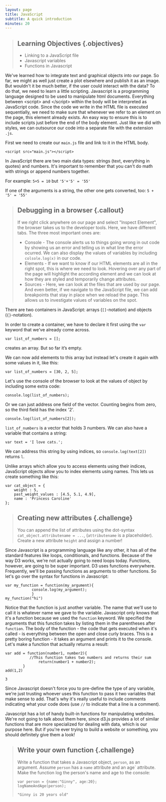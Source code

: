 ```yaml
---
layout: page
title: JavaScript
subtitle: A quick introduction
minutes: 20
---
```


> ## Learning Objectives {.objectives}
>
> * Linking to a JavaScript file
> * Javascript variables
> * Functions in Javascript

We've learned how to integrate text and graphical objects into our page.
So far, we might as well just create a plot elsewhere and publish it as an image. But wouldn't it be much better, if the user could interact with the data? To do that, we need to learn a little scripting. Javascript is a programming language designed to be used to manipulate html documents.
Everything between &lt;script&gt; and &lt;/script&gt; within the body will be interpreted as JavaScript code. Since the code we write in the HTML file is executed sequentially, we need to make sure that whenever we refer to an element on the page, this element already exists. An easy way to ensure this is to include scripts just before the end of the body element. 
Just like we did with styles, we can outsource our code into a separate file with the extension `.js`. 

First we need to create our `main.js` file and link to it in the HTML body.

~~~{.html}
<script src="main.js"></script>
~~~

In JavaScript there are two main data types: strings (text, everything in 
quotes) and numbers. It's important to remember that you can't do math with 
strings or append numbers together.

For example:
`5+5 = 10`
but
`'5'+'5' = '55'`

If one of the arguments is a string, the other one gets converted, too:
`5 + '5' = '55'`

> ## Debugging in a browser {.callout}
> If we right click anywhere on our page and select "Inspect Element", the browser takes us to the developer tools.
> Here, we have different tabs. The three most important ones are:
>
> * Console - The console alerts us to things going wrong in out code by showing us an error and telling us in what line the error ocurred. We can also display the values of variables by including `colsole.log(x)` in our code.
> * Elements - If we want to know if our HTML elements are all in the right spot, this is where we need to look. Hovering over any part of the page will highlight the according element and we can look at how they are styled and temporarily change attributes. 
> * Sources - Here, we can look at the files that are used by our page. And even better, if we navigate to the JavaScript file, we can add breakpoints that stay in place when we reload the page. This allows us to investigate values of variables on the spot.

There are two containers in JavaScript: 
arrays (`[]`-notation) and objects (`{}`-notation).

In order to create a container, we have to declare it 
first using the `var` keyword that we've already come across.

~~~{.js}
var list_of_numbers = [];
~~~ 

creates an array. But so far it’s empty. 

We can now add elements to this array but instead let's create it 
again with some values in it, like this:

~~~{.js}
var list_of_numbers = [30, 2, 5];
~~~

Let's use the console of the browser to look at the values of object
by including some extra code:

~~~{.js}
console.log(list_of_numbers);
~~~

Or we can just address one field of the vector. Counting begins from zero, 
so the third field has the index '2'.

~~~{.js}
console.log(list_of_numbers[2]);
~~~

`list_of_numbers` is a vector that holds 3 numbers. 
We can also have a variable that contains a string:

~~~{.js}
var text = 'I love cats.';
~~~

We can address this string by using indices, so `console.log(text[2])`
returns `l`.

Unlike arrays which allow you to access elements using their indices, 
JavaScript objects allow you to index elements using names. 
This lets us create something like this:

~~~{.js}
var cat_object = {
	weight : 5,
	past_weight_values : [4.5, 5.1, 4.9],
	name : 'Princess Caroline'
};
~~~

> ## Creating new attributes {.challenge}
> You can append the list of attributes using the dot-syntax `cat_object.attributename = ...`,
> (`attributename` is a placeholder). Create a new attribute `height` and assign a number! 

Since Javascript is a programming language like any other, it has all of the
standard features like loops, conditionals, and functions. Because of the way
D3 works, we're not actually going to need loops today.
Functions, however, are going to be super important. D3 uses functions 
everywhere. Frequently, we'll be passing functions as arguments to other 
functions. So let's go over the syntax for functions in Javascript:

~~~{.js}
var my_function = function(my_argument){
			console.log(my_argument);
			}
my_function("hi")
~~~

Notice that the function is just another variable. The name that we'll use
to call it is whatever name we gave to the variable. Javascript only
knows that it's a function because we used the `function` keyword. We specified
the arguments that this function takes by listing them in the parentheses after
`function`. The body of the function - the code that gets executed when it's
called - is everything between the open and close curly braces.
This is a pretty boring function - it takes an argument and prints it to
the console. Let's make a function that actually returns a result:

~~~{.js}
var add = function(number1, number2){
		   //This function takes two numbers and returns their sum
    	  	   return(number1 + number2);
		} 
add(1,2)
~~~
~~~{.out}
3
~~~

Since Javascript doesn't force you to pre-define the type of any variable,
we're just trusting whoever uses this function to pass it two variables that
make sense to add. That's why it's really useful to include comments indicating
what your code does (use `//` to indicate that a line is a comment).

Javascript has a lot of handy built-in functions for manipulating websites. 
We're not going to talk about them here, since d3.js provides a lot of similar
functions that are more specialized for dealing with data, which is our purpose
here. But if you're ever trying to build a website or something, you should
definitely give them a look!

> ## Write your own function {.challenge}
> Write a function that takes a Javascript object, `person`, as an argument.
> Assume `person` has a `name` attribute and an age` attribute. Make the
> function log the person's name and age to the console:
> 
> ~~~{.js}
> var person = {name:"Ginny", age:20};
> logNameAndAge(person);
> ~~~
> ~~~{.out}
> "Ginny is 20 years old"
> ~~~